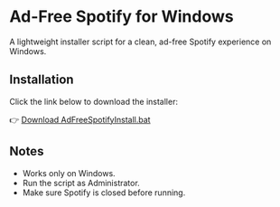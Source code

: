 # Ad-Free Spotify for Windows

A lightweight installer script for a clean, ad-free Spotify experience on Windows.

## Installation

Click the link below to download the installer:

👉 [Download AdFreeSpotifyInstall.bat](https://raw.githubusercontent.com/KHavermans/Spotify/main/AdFreeSpotifyInstall.bat)

## Notes

- Works only on Windows.
- Run the script as Administrator.
- Make sure Spotify is closed before running.
